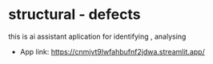 # structural - defects 
this is ai assistant aplication for identifying , analysing 
* App link: https://cnmjvt9lwfahbufnf2jdwa.streamlit.app/
